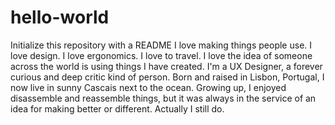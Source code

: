 # hello-world
Initialize this repository with a README
I love making things people use. I love design. I love ergonomics. I love to travel. I love the idea of someone across the world is using things I have created.
I'm a UX Designer, a forever curious and deep critic kind of person.
Born and raised in Lisbon, Portugal, I now live in sunny Cascais next to the ocean.
Growing up, I enjoyed disassemble and reassemble things, but it was always in the service of an idea for making better or different. Actually I still do.
